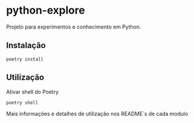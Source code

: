 # python-explore
 
Projeto para experimentos e conhecimento em Python.

## Instalação

```
poetry install
```

## Utilização
Ativar shell do Poetry
```
poetry shell
```

Mais informações e detalhes de utilização nos README´s de cada modulo